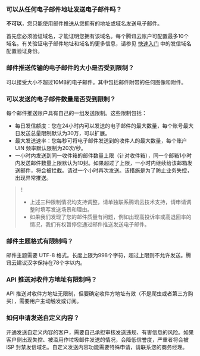 [](id:que1) 
### 可以从任何电子邮件地址发送电子邮件吗？
**不可以**，您只能使用邮件推送从您拥有的地址或域名发送电子邮件。

首先您必须验证域名，才能证明您拥有该域名。每个腾讯云账户可配置最多10个域名。有关验证电子邮件地址和域名的更多信息，请参见 [快速入门](https://intl.cloud.tencent.com/document/product/1084/39332) 中的发信域名配置验证身份。

[](id:que2) 
### 邮件推送传输的电子邮件的大小是否受到限制？
可以接受大小不超过10MB的电子邮件。其中包括邮件附带的任何图像和附件。

[](id:que3) 
### 可以发送的电子邮件数量是否受到限制？
每个邮件推送账户具有自己的一组发送限制。这些限制包括：

- 每日发信额度：您在24小时内可以发送的电子邮件的最大数量，每个账号最大日发送总量限制默认为30万，可以扩展。
- 最大发送速率：您每秒可将电子邮件发送到的收件人的最大数量，每个账户 UIN 频率默认限制为20次/秒。
- 一小时内发送到同一收件箱的邮件数量上限（针对收件箱），同一个邮箱1小时内发送邮件数量上限默认为10封。如果超过了上限，一小时内继续给该邮箱发送邮件，将会被拦截。请过一个小时再次发送。该措施是为了防止业务失控，出现异常推送。

>! 
>- 上述三种限制情况均支持调整，请单独联系腾讯云技术支持，请申请调整时填写发送场景和理由。
>- 如果我们发现了您的邮件质量有问题，例如出现高投诉率或高退回率的情况，我们有权暂停您通过邮件推送发送电子邮件。

[](id:que4) 
### 邮件主题格式有限制吗？
邮件主题需要 UTF-8 格式。长度上限为998个字符，超过上限则不允许发送。腾讯云建议汉字保持在78个字以内。

[](id:que5) 
### API 推送对收件方地址有限制吗？
API 推送对收件方地址无限制，但要确定收件方地址有效（不是爬虫或者第三方购买），需要用户主动触发或订阅。

[](id:que6) 
### 如何申请发送自定义内容？
开通发送自定义内容的客户，需要自己承担审核发送违规、有害信息的风险。如果客户侧出现失控、被滥用作垃圾邮件发送的情况，会降低信誉度，严重者将会被 ISP 封禁发信域名。自定义发送内容功能需要特殊申请，请联系您的商务经理。
